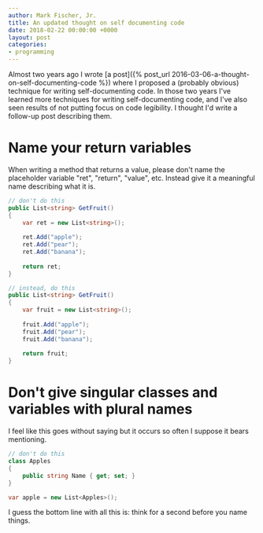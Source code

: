 ```yaml
---
author: Mark Fischer, Jr.
title: An updated thought on self documenting code
date: 2018-02-22 00:00:00 +0000
layout: post
categories:
- programming
---
```

Almost two years ago I wrote [a post]({% post_url 2016-03-06-a-thought-on-self-documenting-code %}) where I proposed a (probably obvious) technique for writing self-documenting code. In those two years I've learned more techniques for writing self-documenting code, and I've also seen results of not putting focus on code legibility. I thought I'd write a follow-up post describing them.

# Name your return variables

When writing a method that returns a value, please don't name the placeholder variable "ret", "return", "value", etc. Instead give it a meaningful name describing what it is.

```csharp
// don't do this
public List<string> GetFruit()
{
    var ret = new List<string>();
    
    ret.Add("apple");
    ret.Add("pear");
    ret.Add("banana");
    
    return ret;
}

// instead, do this
public List<string> GetFruit()
{
    var fruit = new List<string>();
    
    fruit.Add("apple");
    fruit.Add("pear");
    fruit.Add("banana");
    
    return fruit;
}
```

# Don't give singular classes and variables with plural names

I feel like this goes without saying but it occurs so often I suppose it bears mentioning.

```csharp
// don't do this
class Apples
{
    public string Name { get; set; }
}

var apple = new List<Apples>();
```

I guess the bottom line with all this is: think for a second before you name things.


